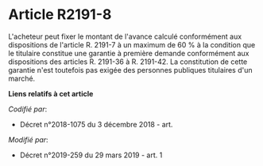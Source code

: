# Article R2191-8

L'acheteur peut fixer le montant de l'avance calculé conformément aux dispositions de l'article R. 2191-7 à un maximum de 60
% à la condition que le titulaire constitue une garantie à première demande conformément aux dispositions des articles R.
2191-36 à R. 2191-42. La constitution de cette garantie n'est toutefois pas exigée des personnes publiques titulaires d'un
marché.

**Liens relatifs à cet article**

_Codifié par_:

  - Décret n°2018-1075 du 3 décembre 2018 - art.

_Modifié par_:

  - Décret n°2019-259 du 29 mars 2019 - art. 1

